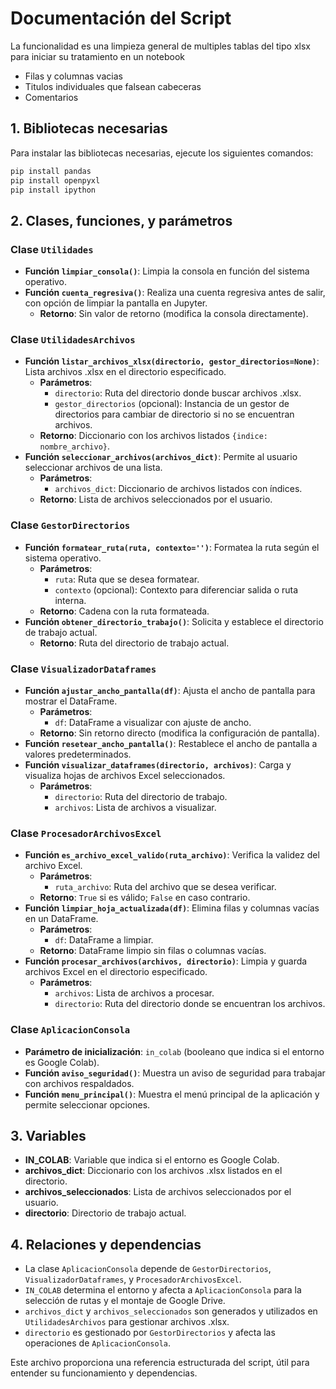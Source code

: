 
# Documentación del Script
La funcionalidad es una limpieza general de multiples tablas del tipo xlsx para iniciar su tratamiento en un notebook
- Filas y columnas vacias
- Titulos individuales que falsean cabeceras
- Comentarios

## 1. Bibliotecas necesarias
Para instalar las bibliotecas necesarias, ejecute los siguientes comandos:
```bash
pip install pandas
pip install openpyxl
pip install ipython
```

## 2. Clases, funciones, y parámetros

### Clase `Utilidades`
- **Función `limpiar_consola()`**: Limpia la consola en función del sistema operativo.
- **Función `cuenta_regresiva()`**: Realiza una cuenta regresiva antes de salir, con opción de limpiar la pantalla en Jupyter.
  - **Retorno**: Sin valor de retorno (modifica la consola directamente).

### Clase `UtilidadesArchivos`
- **Función `listar_archivos_xlsx(directorio, gestor_directorios=None)`**: Lista archivos .xlsx en el directorio especificado.
  - **Parámetros**:
    - `directorio`: Ruta del directorio donde buscar archivos .xlsx.
    - `gestor_directorios` (opcional): Instancia de un gestor de directorios para cambiar de directorio si no se encuentran archivos.
  - **Retorno**: Diccionario con los archivos listados `{indice: nombre_archivo}`.
- **Función `seleccionar_archivos(archivos_dict)`**: Permite al usuario seleccionar archivos de una lista.
  - **Parámetros**:
    - `archivos_dict`: Diccionario de archivos listados con índices.
  - **Retorno**: Lista de archivos seleccionados por el usuario.

### Clase `GestorDirectorios`
- **Función `formatear_ruta(ruta, contexto='')`**: Formatea la ruta según el sistema operativo.
  - **Parámetros**:
    - `ruta`: Ruta que se desea formatear.
    - `contexto` (opcional): Contexto para diferenciar salida o ruta interna.
  - **Retorno**: Cadena con la ruta formateada.
- **Función `obtener_directorio_trabajo()`**: Solicita y establece el directorio de trabajo actual.
  - **Retorno**: Ruta del directorio de trabajo actual.

### Clase `VisualizadorDataframes`
- **Función `ajustar_ancho_pantalla(df)`**: Ajusta el ancho de pantalla para mostrar el DataFrame.
  - **Parámetros**:
    - `df`: DataFrame a visualizar con ajuste de ancho.
  - **Retorno**: Sin retorno directo (modifica la configuración de pantalla).
- **Función `resetear_ancho_pantalla()`**: Restablece el ancho de pantalla a valores predeterminados.
- **Función `visualizar_dataframes(directorio, archivos)`**: Carga y visualiza hojas de archivos Excel seleccionados.
  - **Parámetros**:
    - `directorio`: Ruta del directorio de trabajo.
    - `archivos`: Lista de archivos a visualizar.

### Clase `ProcesadorArchivosExcel`
- **Función `es_archivo_excel_valido(ruta_archivo)`**: Verifica la validez del archivo Excel.
  - **Parámetros**:
    - `ruta_archivo`: Ruta del archivo que se desea verificar.
  - **Retorno**: `True` si es válido; `False` en caso contrario.
- **Función `limpiar_hoja_actualizada(df)`**: Elimina filas y columnas vacías en un DataFrame.
  - **Parámetros**:
    - `df`: DataFrame a limpiar.
  - **Retorno**: DataFrame limpio sin filas o columnas vacías.
- **Función `procesar_archivos(archivos, directorio)`**: Limpia y guarda archivos Excel en el directorio especificado.
  - **Parámetros**:
    - `archivos`: Lista de archivos a procesar.
    - `directorio`: Ruta del directorio donde se encuentran los archivos.

### Clase `AplicacionConsola`
- **Parámetro de inicialización**: `in_colab` (booleano que indica si el entorno es Google Colab).
- **Función `aviso_seguridad()`**: Muestra un aviso de seguridad para trabajar con archivos respaldados.
- **Función `menu_principal()`**: Muestra el menú principal de la aplicación y permite seleccionar opciones.

## 3. Variables

- **IN_COLAB**: Variable que indica si el entorno es Google Colab.
- **archivos_dict**: Diccionario con los archivos .xlsx listados en el directorio.
- **archivos_seleccionados**: Lista de archivos seleccionados por el usuario.
- **directorio**: Directorio de trabajo actual.

## 4. Relaciones y dependencias

- La clase `AplicacionConsola` depende de `GestorDirectorios`, `VisualizadorDataframes`, y `ProcesadorArchivosExcel`.
- `IN_COLAB` determina el entorno y afecta a `AplicacionConsola` para la selección de rutas y el montaje de Google Drive.
- `archivos_dict` y `archivos_seleccionados` son generados y utilizados en `UtilidadesArchivos` para gestionar archivos .xlsx.
- `directorio` es gestionado por `GestorDirectorios` y afecta las operaciones de `AplicacionConsola`.

Este archivo proporciona una referencia estructurada del script, útil para entender su funcionamiento y dependencias.

